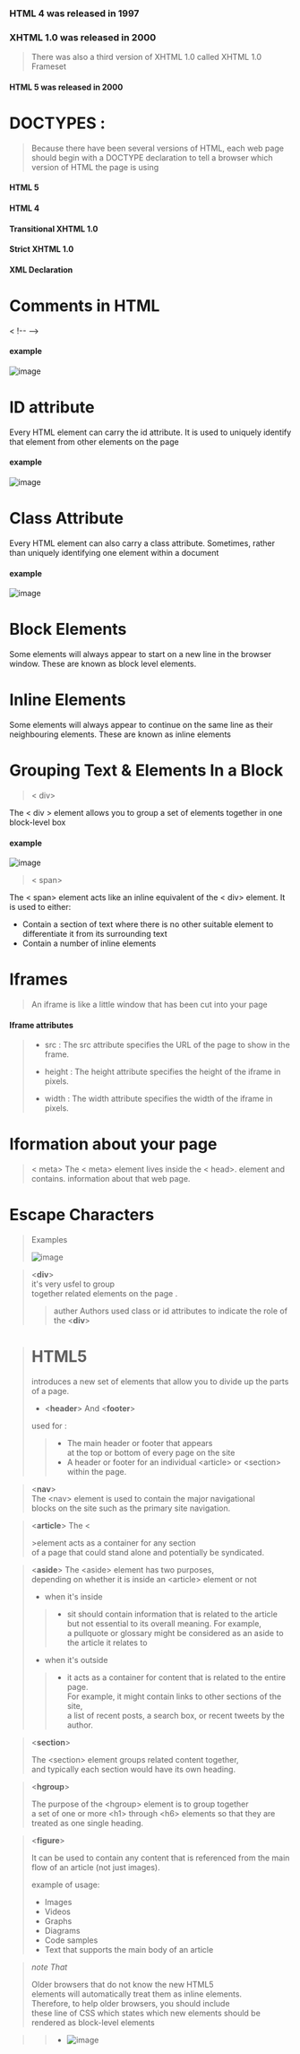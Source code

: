 ### HTML 4 was released in 1997 
### XHTML 1.0 was released in 2000 
> There was also a third version
of XHTML 1.0 called XHTML
1.0 Frameset
#### HTML 5 was released in 2000

# DOCTYPES :
> Because there have been
several versions of HTML, each
web page should begin with a
DOCTYPE declaration to tell a
browser which version of HTML
the page is using

#### HTML 5



#### HTML 4

<!DOCTYPE html PUBLIC
"-//W3C//DTD HTML 4.01 Transitional//EN"
"http://www.w3.org/TR/html4/loose.dtd">

#### Transitional XHTML 1.0

<!DOCTYPE html PUBLIC
"-//W3C//DTD XHTML 1.0 Transitional//EN"
"http://www.w3.org/TR/xhtml1/DTD/
 xhtml1-transitional.dtd">
 
 #### Strict XHTML 1.0
 
 <!DOCTYPE html PUBLIC
"-//W3C//DTD XHTML 1.0 Strict//EN"
"http://www.w3.org/TR/xhtml1/DTD/
 xhtml1-strict.dtd">
 
 #### XML Declaration

<?xml version="1.0" ?>

# Comments in HTML

 < !-- -->

#### example 

![image](https://user-images.githubusercontent.com/44680406/109818279-8028bc00-7c3b-11eb-9572-1fb5cdb7d1ae.png)

# ID attribute 

Every HTML element can carry
the id attribute. It is used to
uniquely identify that element
from other elements on the
page 

#### example

![image](https://user-images.githubusercontent.com/44680406/109818950-3ab8be80-7c3c-11eb-987c-7d1528f81c91.png)


# Class Attribute

Every HTML element can
also carry a class attribute.
Sometimes, rather than uniquely
identifying one element within
a document

#### example 

![image](https://user-images.githubusercontent.com/44680406/109819325-9d11bf00-7c3c-11eb-9bbb-aba856a6268c.png)

# Block Elements

Some elements will always
appear to start on a new line in
the browser window. These are
known as block level elements.

# Inline Elements

Some elements will always
appear to continue on the
same line as their neighbouring
elements. These are known as
inline elements

# Grouping Text & Elements In a Block

 > < div>

The < div > element allows you to
group a set of elements together
in one block-level box 

#### example 

![image](divexample.png)

> < span>

The < span> element acts like
an inline equivalent of the < div>
element. It is used to either:

- Contain a section of text
where there is no other suitable
element to differentiate it from
its surrounding text
- Contain a number of inline
elements

# Iframes

>An iframe is like a little window
that has been cut into your
page 

#### Iframe attributes

>- src : The src attribute specifies the
URL of the page to show in the
frame.
>
>- height : The height attribute specifies
the height of the iframe in pixels.
>
>- width : The width attribute specifies
the width of the iframe in pixels.

# Iformation about your page 

> < meta> The < meta> element lives inside the < head>.
element and contains.
information about that
web page.

# Escape Characters

> Examples
>
> ![image](escape.png)

>&lt;**div**&gt;<br>
it's very usfel to group<br>
together related elements on the page .
>> auther Authors used class or id attributes
to indicate the role of the &lt;**div**&gt;

># HTML5 
>introduces a new set of elements that allow you to divide up the
parts of a page.
>- &lt;**header**&gt; And &lt;**footer**&gt;
>
>  used for :
>>- The main header or footer
that appears<br> at the top or
bottom of every page on the
site
>>- A header or footer for an
individual &lt;article&gt; or
&lt;section&gt; within the page.

>&lt;**nav**&gt;
><br>The &lt;nav&gt; element is used to
contain the major navigational<br>
blocks on the site such as the
primary site navigation.
>

>&lt;**article**&gt;
>The &lt;<article>&gt;element acts as
a container for any section<br> of a
page that could stand alone and
potentially be syndicated.
>

>&lt;**aside**&gt;
>The &lt;aside&gt; element has two
purposes,<br> depending on whether
it is inside an &lt;article&gt;
element or not
>
>- when it's inside 
>>- sit should contain
information that is related to the
article<br> but not essential to its
overall meaning. For example,<br> a
pullquote or glossary might be
considered as an aside to the
article it relates to
>- when it's outside
>>- it acts as a container
for content that is related to
the entire page.<br> For example,
it might contain links to other
sections of the site, <br>a list of
recent posts, a search box, or
recent tweets by the author.

>&lt;**section**&gt;
>
>The &lt;section&gt; element groups
related content together,<br> and
typically each section would
have its own heading.

>&lt;**hgroup**&gt;
>
>The purpose of the &lt;hgroup&gt;
element is to group together<br> a
set of one or more &lt;h1&gt; through
&lt;h6&gt; elements so that they are
treated as one single heading.

>&lt;**figure**&gt;
>
>It can be used
to contain any content that is
referenced from the main flow of
an article (not just images).
>
>example of usage:
>- Images
>- Videos
>- Graphs
>- Diagrams
>- Code samples
>- Text that supports the main
body of an article

>*note That*
>
>Older browsers that do not
know the new HTML5<br> elements
will automatically treat them as
inline elements.<br> Therefore, to
help older browsers, you should
include <br>these line of CSS which states which new
elements should be rendered as
block-level elements

>>- ![image](Css.png)







